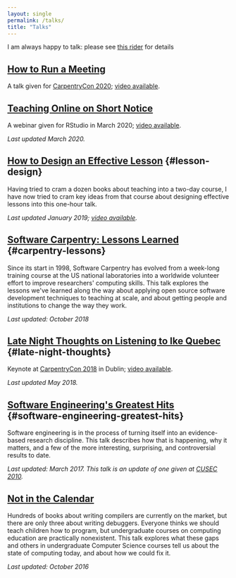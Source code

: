 ```yaml
---
layout: single
permalink: /talks/
title: "Talks"
---
```


I am always happy to talk:
please see [this rider]({{site.github.url}}/speaking/) for details

## [How to Run a Meeting](https://docs.google.com/presentation/d/1HSdgVQjq0d3UYh-aA4uWHXxYYpySn_xXwfn_M4Ms8Ts/)

A talk given for [CarpentryCon 2020](https://2020.carpentrycon.org/);
[video available](https://www.youtube.com/watch?v=5f3-q9SzkeE).

## [Teaching Online on Short Notice](https://docs.google.com/presentation/d/1bp8Po8XMGCBN0Kz_kyT6V4Td-m8CCM5vW69dmkXVchU/)

A webinar given for RStudio in March 2020;
[video available](https://rstudio.com/resources/webinars/teaching-online-at-short-notice/).

*Last updated March 2020.*

## [How to Design an Effective Lesson]({{site.github.url}}/talks/lesson-design/) {#lesson-design}

Having tried to cram a dozen books about teaching into a two-day course,
I have now tried to cram key ideas from that course about designing
effective lessons into this one-hour talk.

*Last updated January 2019; [video available](https://vimeo.com/314074539).*

## [Software Carpentry: Lessons Learned]({{site.github.url}}/talks/lessons-learned/) {#carpentry-lessons}

Since its start in 1998, Software Carpentry has evolved from a week-long
training course at the US national laboratories into a worldwide
volunteer effort to improve researchers' computing skills. This talk
explores the lessons we've learned along the way about applying open
source software development techniques to teaching at scale, and about
getting people and institutions to change the way they work.

*Last updated: October 2018*

## [Late Night Thoughts on Listening to Ike Quebec]({{site.github.url}}/talks/late-night/) {#late-night-thoughts}

Keynote at [CarpentryCon 2018](http://www.carpentrycon.org/) in Dublin;
[video available](https://www.youtube.com/watch?v=7xR50ty5DZ0).

*Last updated May 2018.*

## [Software Engineering's Greatest Hits]({{site.github.url}}/talks/greatest-hits/) {#software-engineering-greatest-hits}

Software engineering is in the process of turning itself into an
evidence-based research discipline. This talk describes how that is
happening, why it matters, and a few of the more interesting,
surprising, and controversial results to date.

*Last updated: March 2017. This talk is an update of one given at [CUSEC
2010](https://vimeo.com/9270320).*

## [Not in the Calendar]({{site.github.url}}/talks/not-in-the-calendar/)

Hundreds of books about writing compilers are currently on the market,
but there are only three about writing debuggers. Everyone thinks we
should teach children how to program, but undergraduate courses on
computing education are practically nonexistent. This talk explores what
these gaps and others in undergraduate Computer Science courses tell us
about the state of computing today, and about how we could fix it.

*Last updated: October 2016*
